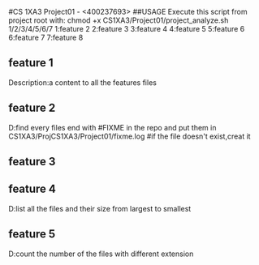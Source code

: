 #CS 1XA3 Project01 - <400237693>
##USAGE Execute this script from project root with:
chmod +x CS1XA3/Project01/project_analyze.sh 1/2/3/4/5/6/7
1:feature 2
2:feature 3
3:feature 4
4:feature 5
5:feature 6
6:feature 7
7:feature 8
## feature 1
Description:a content to all the features files
## feature 2
D:find every files end with #FIXME in the repo and put them in CS1XA3/ProjCS1XA3/Project01/fixme.log 
#if the file doesn't exist,creat it
## feature 3
## feature 4
D:list all the files and their size from largest to smallest
## feature 5
D:count the number of the files with different extension

